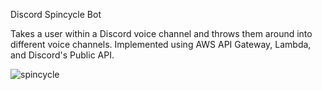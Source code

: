 Discord Spincycle Bot

Takes a user within a Discord voice channel and throws them around into different voice channels. Implemented using AWS API Gateway, Lambda, and Discord's Public API.

![spincycle](https://github.com/charles-large/DiscordBot-Spincycle/assets/70664028/bbe2e632-a765-4da0-bb8f-6a97613fee93)

